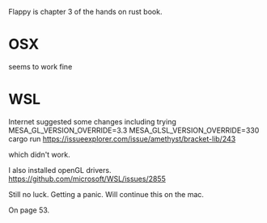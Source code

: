 Flappy is chapter 3 of the hands on rust book.

# OSX
seems to work fine


# WSL
Internet suggested some changes including trying 
MESA_GL_VERSION_OVERRIDE=3.3 MESA_GLSL_VERSION_OVERRIDE=330 cargo run
https://issueexplorer.com/issue/amethyst/bracket-lib/243


which didn't work.

I also installed openGL drivers.
https://github.com/microsoft/WSL/issues/2855

Still no luck.  Getting a panic.  Will continue this on the mac.

On page 53.
